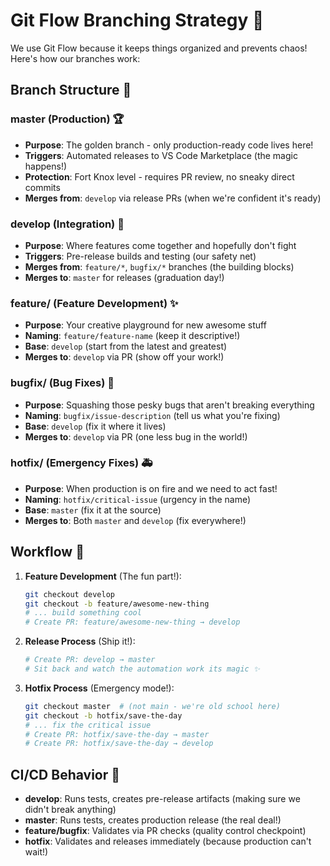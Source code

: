 # Git Flow Branching Strategy 🌳

We use Git Flow because it keeps things organized and prevents chaos! Here's how our branches work:

## Branch Structure 🌱

### **master** (Production) 🏆
- **Purpose**: The golden branch - only production-ready code lives here!
- **Triggers**: Automated releases to VS Code Marketplace (the magic happens!)
- **Protection**: Fort Knox level - requires PR review, no sneaky direct commits
- **Merges from**: `develop` via release PRs (when we're confident it's ready)

### **develop** (Integration) 🔧
- **Purpose**: Where features come together and hopefully don't fight
- **Triggers**: Pre-release builds and testing (our safety net)
- **Merges from**: `feature/*`, `bugfix/*` branches (the building blocks)
- **Merges to**: `master` for releases (graduation day!)

### **feature/** (Feature Development) ✨
- **Purpose**: Your creative playground for new awesome stuff
- **Naming**: `feature/feature-name` (keep it descriptive!)
- **Base**: `develop` (start from the latest and greatest)
- **Merges to**: `develop` via PR (show off your work!)

### **bugfix/** (Bug Fixes) 🐛
- **Purpose**: Squashing those pesky bugs that aren't breaking everything
- **Naming**: `bugfix/issue-description` (tell us what you're fixing)
- **Base**: `develop` (fix it where it lives)
- **Merges to**: `develop` via PR (one less bug in the world!)

### **hotfix/** (Emergency Fixes) 🚑
- **Purpose**: When production is on fire and we need to act fast!
- **Naming**: `hotfix/critical-issue` (urgency in the name)
- **Base**: `master` (fix it at the source)
- **Merges to**: Both `master` and `develop` (fix everywhere!)

## Workflow 💼

1. **Feature Development** (The fun part!):
   ```bash
   git checkout develop
   git checkout -b feature/awesome-new-thing
   # ... build something cool
   # Create PR: feature/awesome-new-thing → develop
   ```

2. **Release Process** (Ship it!):
   ```bash
   # Create PR: develop → master
   # Sit back and watch the automation work its magic ✨
   ```

3. **Hotfix Process** (Emergency mode!):
   ```bash
   git checkout master  # (not main - we're old school here)
   git checkout -b hotfix/save-the-day
   # ... fix the critical issue
   # Create PR: hotfix/save-the-day → master
   # Create PR: hotfix/save-the-day → develop
   ```

## CI/CD Behavior 🤖

- **develop**: Runs tests, creates pre-release artifacts (making sure we didn't break anything)
- **master**: Runs tests, creates production release (the real deal!)
- **feature/bugfix**: Validates via PR checks (quality control checkpoint)
- **hotfix**: Validates and releases immediately (because production can't wait!)